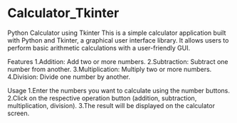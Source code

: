 # Calculator_Tkinter
Python Calculator using Tkinter
This is a simple calculator application built with Python and Tkinter, a graphical user interface library. It allows users to perform basic arithmetic calculations with a user-friendly GUI.

Features
1.Addition: Add two or more numbers.
2.Subtraction: Subtract one number from another.
3.Multiplication: Multiply two or more numbers.
4.Division: Divide one number by another.

Usage
1.Enter the numbers you want to calculate using the number buttons.
2.Click on the respective operation button (addition, subtraction, multiplication, division).
3.The result will be displayed on the calculator screen.

